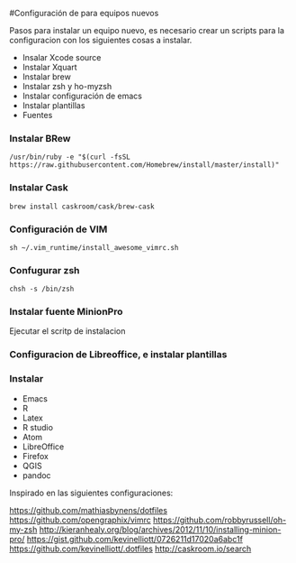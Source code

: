 #Configuración de para equipos nuevos

Pasos para instalar un equipo nuevo, es necesario crear un scripts para la configuracion con los siguientes cosas a instalar.

- Insalar Xcode source
- Instalar Xquart
- Instalar brew
- Instalar zsh y ho-myzsh
- Instalar configuración de emacs
- Instalar plantillas
- Fuentes

### Instalar BRew
```shell
/usr/bin/ruby -e "$(curl -fsSL https://raw.githubusercontent.com/Homebrew/install/master/install)"
```

### Instalar Cask

```shell
brew install caskroom/cask/brew-cask
```

### Configuración de VIM
```shell
sh ~/.vim_runtime/install_awesome_vimrc.sh
```

### Confugurar zsh
```shell
chsh -s /bin/zsh
```

### Instalar fuente MinionPro

Ejecutar el scritp de instalacion

### Configuracion de Libreoffice, e instalar plantillas

### Instalar 
- Emacs
- R
- Latex
- R studio
- Atom
- LibreOffice
- Firefox
- QGIS
- pandoc

Inspirado en las siguientes configuraciones:

https://github.com/mathiasbynens/dotfiles
https://github.com/opengraphix/vimrc
https://github.com/robbyrussell/oh-my-zsh
http://kieranhealy.org/blog/archives/2012/11/10/installing-minion-pro/
https://gist.github.com/kevinelliott/0726211d17020a6abc1f
https://github.com/kevinelliott/.dotfiles
http://caskroom.io/search
